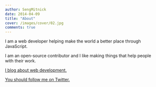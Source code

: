 ```yaml
---
author: SengMitnick
date: 2014-04-09
title: "About"
cover: /images/cover/02.jpg
comments: true
---
```


I am a web developer helping make the world a better place through JavaScript.

I am an open-source contributor and I like making things that help people with their work. 

[I blog about web development.](/blog/)

[You should follow me on Twitter. ](https://twitter.com/sengmitnick)

